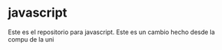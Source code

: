# javascript
Este es el repositorio para javascript.
Este es un cambio hecho desde la compu de la uni
